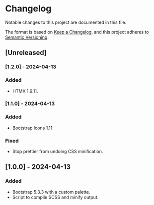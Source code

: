 # Changelog

Notable changes to this project are documented in this file.

The format is based on [Keep a Changelog](https://keepachangelog.com/en/1.0.0/),
and this project adheres to [Semantic Versioning](https://semver.org/spec/v2.0.0.html).

## [Unreleased]

### [1.2.0] - 2024-04-13

### Added

- HTMX 1.9.11.

### [1.1.0] - 2024-04-13

### Added

- Bootstrap Icons 1.11.

### Fixed

- Stop prettier from undoing CSS minification.

## [1.0.0] - 2024-04-13

### Added

- Bootstrap 5.3.3 with a custom palette.
- Script to compile SCSS and minify output.
